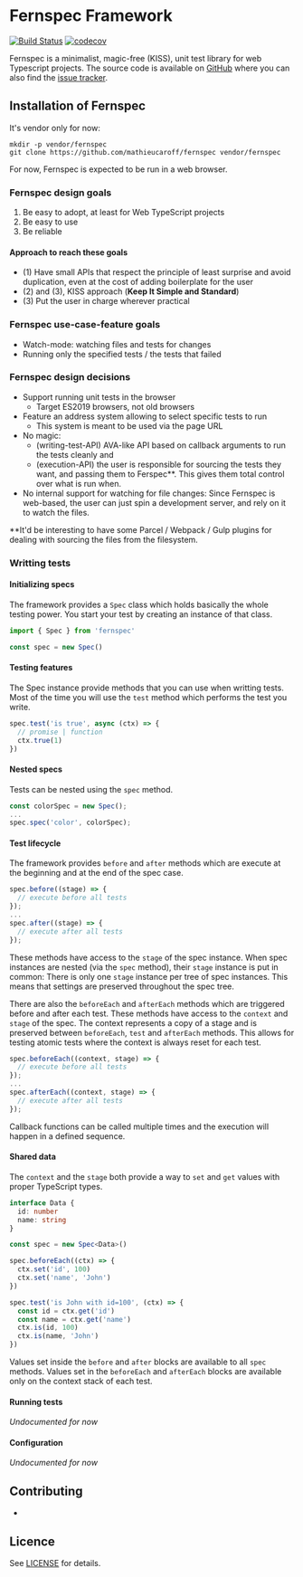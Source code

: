 # Fernspec Framework

[![Build Status](https://travis-ci.org/fernspec/framework.svg?branch=master)](https://travis-ci.org/mathieucaff/fernspec)&nbsp;[![codecov](https://codecov.io/gh/mathieucaroff/fernspec/branch/master/graph/badge.svg)](https://codecov.io/gh/mathieucaroff/fernspec)

Fernspec is a minimalist, magic-free (KISS), unit test library for web Typescript projects. The source code is available on [GitHub](https://github.com/mathieucaroff/fernspec) where you can also find the [issue tracker](https://github.com/mathieucaroff/fernspec/issues).

## Installation of Fernspec

It's vendor only for now:

```
mkdir -p vendor/fernspec
git clone https://github.com/mathieucaroff/fernspec vendor/fernspec
```

For now, Fernspec is expected to be run in a web browser.

### Fernspec design goals

1. Be easy to adopt, at least for Web TypeScript projects
2. Be easy to use
3. Be reliable

#### Approach to reach these goals

- (1) Have small APIs that respect the principle of least surprise and avoid
  duplication, even at the cost of adding boilerplate for the user
- (2) and (3), KISS approach (**Keep It Simple and Standard**)
- (3) Put the user in charge wherever practical

### Fernspec use-case-feature goals

- Watch-mode: watching files and tests for changes
- Running only the specified tests / the tests that failed

### Fernspec design decisions

- Support running unit tests in the browser
  - Target ES2019 browsers, not old browsers
- Feature an address system allowing to select specific tests to run
  - This system is meant to be used via the page URL
- No magic:
  - (writing-test-API) AVA-like API based on callback arguments to run the tests
    cleanly and
  - (execution-API) the user is responsible for sourcing the tests they want, and passing them to Ferspec\*\*. This gives them total control over what is run when.
- No internal support for watching for file changes: Since Fernspec is web-based, the user can just spin a development server, and rely on it to watch the files.

\*\*It'd be interesting to have some Parcel / Webpack / Gulp plugins for dealing
with sourcing the files from the filesystem.

### Writting tests

#### Initializing specs

The framework provides a `Spec` class which holds basically the whole testing power. You start your test by creating an instance of that class.

```ts
import { Spec } from 'fernspec'

const spec = new Spec()
```

#### Testing features

The Spec instance provide methods that you can use when writting tests. Most of the time you will use the `test` method which performs the test you write.

```ts
spec.test('is true', async (ctx) => {
  // promise | function
  ctx.true(1)
})
```

#### Nested specs

Tests can be nested using the `spec` method.

```ts
const colorSpec = new Spec();
...
spec.spec('color', colorSpec);
```

#### Test lifecycle

The framework provides `before` and `after` methods which are execute at the beginning and at the end of the spec case.

```ts
spec.before((stage) => {
  // execute before all tests
});
...
spec.after((stage) => {
  // execute after all tests
});
```

These methods have access to the `stage` of the spec instance. When spec instances are nested (via the `spec` method), their `stage` instance is put in common: There is only one `stage` instance per tree of spec instances. This means that settings are preserved throughout the spec tree.

There are also the `beforeEach` and `afterEach` methods which are triggered before and after each test. These methods have access to the `context` and `stage` of the spec. The context represents a copy of a stage and is preserved between `beforeEach`, `test` and `afterEach` methods. This allows for testing atomic tests where the context is always reset for each test.

```ts
spec.beforeEach((context, stage) => {
  // execute before all tests
});
...
spec.afterEach((context, stage) => {
  // execute after all tests
});
```

Callback functions can be called multiple times and the execution will happen in a defined sequence.

#### Shared data

The `context` and the `stage` both provide a way to `set` and `get` values with proper TypeScript types.

```ts
interface Data {
  id: number
  name: string
}

const spec = new Spec<Data>()

spec.beforeEach((ctx) => {
  ctx.set('id', 100)
  ctx.set('name', 'John')
})

spec.test('is John with id=100', (ctx) => {
  const id = ctx.get('id')
  const name = ctx.get('name')
  ctx.is(id, 100)
  ctx.is(name, 'John')
})
```

Values set inside the `before` and `after` blocks are available to all `spec` methods. Values set in the `beforeEach` and `afterEach` blocks are available only on the context stack of each test.

#### Running tests

_Undocumented for now_

#### Configuration

_Undocumented for now_

## Contributing

-

## Licence

See [LICENSE](https://github.com/mathieucaroff/fernspec/blob/master/LICENCE) for details.
